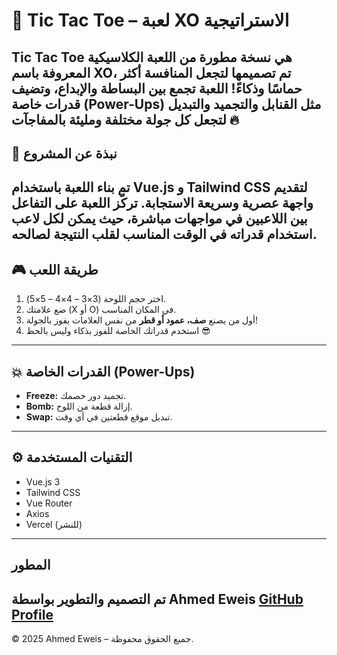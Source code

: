 # 🎯 Tic Tac Toe – لعبة XO الاستراتيجية
**Tic Tac Toe** هي نسخة مطورة من اللعبة الكلاسيكية المعروفة باسم **XO**، تم تصميمها لتجعل المنافسة أكثر حماسًا وذكاءً!
اللعبة تجمع بين البساطة والإبداع، وتضيف **قدرات خاصة (Power-Ups)** مثل القنابل والتجميد والتبديل لتجعل كل جولة مختلفة ومليئة بالمفاجآت 🔥
---
## 🧩 نبذة عن المشروع
تم بناء اللعبة باستخدام **Vue.js** و **Tailwind CSS** لتقديم واجهة عصرية وسريعة الاستجابة.
تركّز اللعبة على **التفاعل بين اللاعبين** في مواجهات مباشرة، حيث يمكن لكل لاعب استخدام قدراته في الوقت المناسب لقلب النتيجة لصالحه.
---
## 🎮 طريقة اللعب
1. اختر حجم اللوحة (3×3 – 4×4 – 5×5).
2. ضع علامتك (X أو O) في المكان المناسب.
3. أول من يصنع **صف، عمود أو قطر** من نفس العلامات يفوز بالجولة!
4. استخدم قدراتك الخاصة للفوز بذكاء وليس بالحظ 😎
---
## 💥 القدرات الخاصة (Power-Ups)
-  **Freeze:** تجميد دور خصمك.
-  **Bomb:** إزالة قطعة من اللوح.
-  **Swap:** تبديل موقع قطعتين في أي وقت.
---
## ⚙️ التقنيات المستخدمة
- Vue.js 3
- Tailwind CSS
- Vue Router
- Axios
- Vercel (للنشر)
---
##  المطور
تم التصميم والتطوير بواسطة **Ahmed Eweis**
 [GitHub Profile](https://github.com/ahmedeweis)
---
© 2025 Ahmed Eweis – جميع الحقوق محفوظة.
